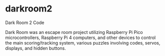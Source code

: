 # darkroom2
Dark Room 2 Code

Dark Room was an escape room project utilizing Raspberry Pi Pico microcontrollers, Raspberry Pi 4 computers, and other devices to control the main scoring/tracking system, various puzzles involving codes, servos, displays, and hidden buttons.
